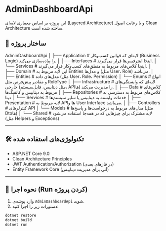 # AdminDashboardApi

این پروژه بر اساس معماری لایه‌ای (Layered Architecture) و با رعایت اصول Clean Architecture ساخته شده است.

## 📁 ساختار پروژه

AdminDashboardApi
│
├── Application           # لایه‌ای که قوانین کسب‌وکار (Business Logic) را پیاده‌سازی می‌کند.
│   ├── Interfaces        # اینجا اینترفیس‌ها قرار می‌گیرند.
│   └── Services          # اینجا کلاس‌های مربوط به منطق‌های کسب‌وکار قرار می‌گیرند.
│
├── Domain                # این لایه مربوط به Entities و مدل‌ها (مثل User، Role) می‌باشد.
│   ├── Entities          # مدل‌های داده (مثل User، Role، Permission)
│   └── Enums             # انواع و مقادیر پیش‌فرض مثل RoleType
│
├── Infrastructure        # لایه‌ای که وابستگی‌های خارجی (مثل دیتابیس، فایل‌سیستم، APIها) را مدیریت می‌کند.
│   ├── Data              # کلاس‌های مربوط به دیتابیس و کانفیگ‌ها
│   ├── Repositories      # کلاس‌های مربوط به دسترسی به دیتا
│   └── Services          # خدمات وابسته به دیتابیس یا سایر سیستم‌ها
│
├── Presentation          # لایه مربوط به APIها و User Interface می‌باشد.
│   ├── Controllers       # کنترلرهای API
│   └── Models            # مدل‌های مربوط به درخواست‌ها و پاسخ‌ها (مثل Dtoها)
│
└── Shared                # لایه مشترک برای چیزهایی که در همه‌جا استفاده می‌شود (مثل Helpers و Exceptions)


---

## 🛠️ تکنولوژی‌های استفاده شده

- ASP.NET Core 9.0
- Clean Architecture Principles
- JWT Authentication/Authorization (در فازهای بعدی)
- Entity Framework Core (آتی برای مدیریت دیتابیس)

---

## 🚀 نحوه اجرا (Run کردن پروژه)

1. وارد پوشه‌ی `AdminDashboardApi` شوید.
2. دستورات زیر را اجرا کنید:

```bash
dotnet restore
dotnet build
dotnet run
